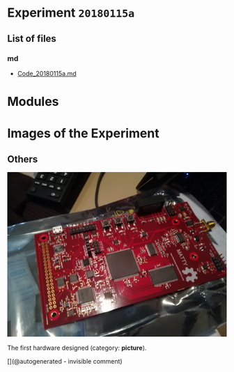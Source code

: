 # Experiment `20180115a`

## List of files

### md

* [Code_20180115a.md](/include/experiments/auto/Code_20180115a.md)





# Modules





# Images of the Experiment

## Others

![](/matty/IMG_20180115_194856.jpg)

The first hardware designed (category: __picture__).










[](@autogenerated - invisible comment)